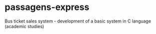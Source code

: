 # passagens-express
Bus ticket sales system - development of a basic system in C language (academic studies)
